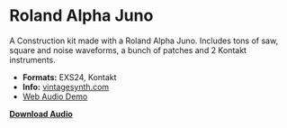 
# Roland Alpha Juno

A Construction kit made with a Roland Alpha Juno. Includes tons of saw, square and noise waveforms, a bunch of patches and 2 Kontakt instruments.

-   **Formats:** EXS24, Kontakt
-   **Info:** [vintagesynth.com](http://www.vintagesynth.com/roland/ajuno1.php)
- [Web Audio Demo](https://www.modularsamples.com/Demos/demos/aj.html)

**[Download Audio](https://github.com/publicsamples/Roland-Alpha-Juno/releases/tag/1.0)**
